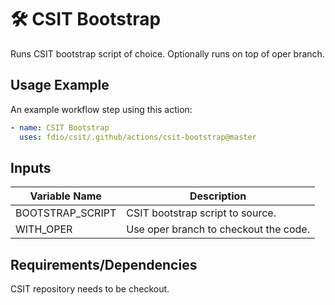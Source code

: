 # 🛠️ CSIT Bootstrap

Runs CSIT bootstrap script of choice. Optionally runs on top of oper branch.

## Usage Example

An example workflow step using this action:

<!-- markdownlint-disable MD013 -->
```yaml
- name: CSIT Bootstrap
  uses: fdio/csit/.github/actions/csit-bootstrap@master
```
<!-- markdownlint-enable MD013 -->

## Inputs

<!-- markdownlint-disable MD013 -->

| Variable Name    | Description                            |
| ---------------- | -------------------------------------- |
| BOOTSTRAP_SCRIPT | CSIT bootstrap script to source.       |
| WITH_OPER        | Use oper branch to checkout the code.  |

<!-- markdownlint-enable MD013 -->

## Requirements/Dependencies

CSIT repository needs to be checkout.